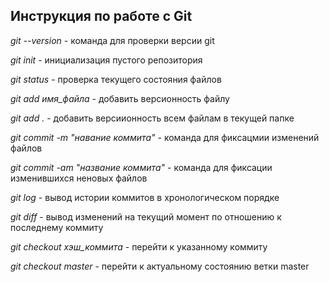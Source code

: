 ## Инструкция по работе с Git

*git --version* - команда для проверки версии git

*git init* - инициализация пустого репозитория

*git status* - проверка текущего состояния файлов

*git add имя_файла* - добавить версионность файлу

*git add .* - добавить версиионность всем файлам в текущей папке

*git commit -m "навание коммита"* - команда для фиксацмии изменений файлов

*git commit -am "название коммита"* - команда для фиксации изменившихся неновых файлов

*git log* - вывод истории коммитов в хронологическом порядке

*git diff* - вывод изменений на текущий момент по отношению к последнему коммиту

*git checkout хэш_коммита* - перейти к указанному коммиту

*git checkout master* - перейти к актуальному состоянию ветки master